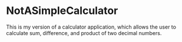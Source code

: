 # NotASimpleCalculator
This is my version of a calculator application, which allows the user to calculate sum, difference, and product of two decimal numbers.
